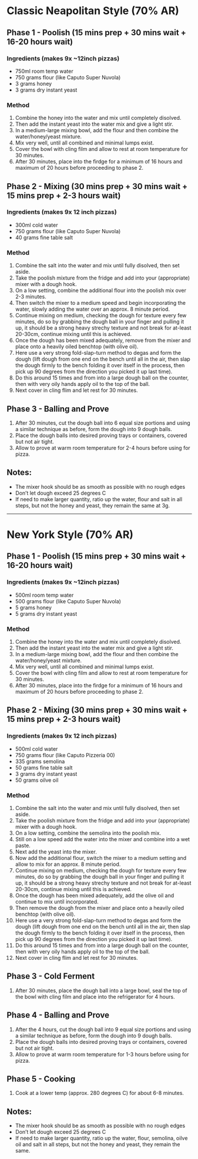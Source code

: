 # Classic Neapolitan Style (70% AR)

## Phase 1 - Poolish (15 mins prep + 30 mins wait + 16-20 hours wait)

### Ingredients (makes 9x ~12inch pizzas)

* 750ml room temp water
* 750 grams flour (like Caputo Super Nuvola)
* 3 grams honey
* 3 grams dry instant yeast


### Method

1. Combine the honey into the water and mix until completely disolved.
1. Then add the instant yeast into the water mix and give a light stir.
1. In a medium-large mixing bowl, add the flour and then combine the water/honey/yeast mixture.
1. Mix very well, until all combined and minimal lumps exist.
1. Cover the bowl with cling film and allow to rest at room temperature for 30 minutes.
1. After 30 minutes, place into the firdge for a minimum of 16 hours and maximum of 20 hours before proceeding to phase 2.


## Phase 2 - Mixing (30 mins prep + 30 mins wait + 15 mins prep + 2-3 hours wait)

### Ingredients (makes 9x 12 inch pizzas)

* 300ml cold water
* 750 grams flour (like Caputo Super Nuvola)
* 40 grams fine table salt


### Method

1. Combine the salt into the water and mix until fully disolved, then set aside.
1. Take the poolish mixture from the fridge and add into your (appropriate) mixer with a dough hook.
1. On a low setting, combine the additional flour into the poolish mix over 2-3 minutes.
1. Then switch the mixer to a medium speed and begin incorporating the water, slowly adding the water over an approx. 8 minute period.
1. Continue mixing on medium, checking the dough for texture every few minutes, do so by grabbing the dough ball in your finger and pulling it up, it should be a strong heavy strechy texture and not break for at-least 20-30cm, continue mixing until this is achieved.
1. Once the dough has been mixed adequately, remove from the mixer and place onto a heavily oiled benchtop (with olive oil).
1. Here use a very strong fold-slap-turn method to degas and form the dough (lift dough from one end on the bench until all in the air, then slap the dough firmly to the bench folding it over itself in the process, then pick up 90 degrees from the direction you picked it up last time).
1. Do this around 15 times and from into a large dough ball on the counter, then with very oily hands apply oil to the top of the ball.
1. Next cover in cling flim and let rest for 30 minutes.


## Phase 3 - Balling and Prove

1. After 30 minutes, cut the dough ball into 6 equal size portions and using a similar technique as before, form the dough into 9 dough balls.
1. Place the dough balls into desired proving trays or containers, covered but not air tight.
1. Allow to prove at warm room temperature for 2-4 hours before using for pizza.




## Notes:

* The mixer hook should be as smooth as possible with no rough edges
* Don’t let dough exceed 25 degrees C
* If need to make larger quantity, ratio up the water, flour and salt in all steps, but not the honey and yeast, they remain the same at 3g.


---


# New York Style (70% AR)

## Phase 1 - Poolish (15 mins prep + 30 mins wait + 16-20 hours wait)

### Ingredients (makes 9x ~12inch pizzas)

* 500ml room temp water
* 500 grams flour (like Caputo Super Nuvola)
* 5 grams honey
* 5 grams dry instant yeast


### Method

1. Combine the honey into the water and mix until completely disolved.
1. Then add the instant yeast into the water mix and give a light stir.
1. In a medium-large mixing bowl, add the flour and then combine the water/honey/yeast mixture.
1. Mix very well, until all combined and minimal lumps exist.
1. Cover the bowl with cling film and allow to rest at room temperature for 30 minutes.
1. After 30 minutes, place into the firdge for a minimum of 16 hours and maximum of 20 hours before proceeding to phase 2.


## Phase 2 - Mixing (30 mins prep + 30 mins wait + 15 mins prep + 2-3 hours wait)

### Ingredients (makes 9x 12 inch pizzas)

* 500ml cold water
* 750 grams flour (like Caputo Pizzeria 00)
* 335 grams semolina
* 50 grams fine table salt
* 3 grams dry instant yeast
* 50 grams oilve oil


### Method

1. Combine the salt into the water and mix until fully disolved, then set aside.
1. Take the poolish mixture from the fridge and add into your (appropriate) mixer with a dough hook.
1. On a low setting, combine the semolina into the poolish mix.
1. Still on a low speed add the water into the mixer and combine into a wet paste.
1. Next add the yeast into the mixer.
1. Now add the additional flour, switch the mixer to a medium setting and allow to mix for an approx. 8 minute period.
1. Continue mixing on medium, checking the dough for texture every few minutes, do so by grabbing the dough ball in your finger and pulling it up, it should be a strong heavy strechy texture and not break for at-least 20-30cm, continue mixing until this is achieved.
1. Once the dough has been mixed adequately, add the olive oil and continue to mix until incorporated.
1. Then remove the dough from the mixer and place onto a heavily oiled benchtop (with olive oil).
1. Here use a very strong fold-slap-turn method to degas and form the dough (lift dough from one end on the bench until all in the air, then slap the dough firmly to the bench folding it over itself in the process, then pick up 90 degrees from the direction you picked it up last time).
1. Do this around 15 times and from into a large dough ball on the counter, then with very oily hands apply oil to the top of the ball.
1. Next cover in cling flim and let rest for 30 minutes.


## Phase 3 - Cold Ferment

1. After 30 minutes, place the dough ball into a large bowl, seal the top of the bowl with cling film and place into the refrigerator for 4 hours.


## Phase 4 - Balling and Prove

1. After the 4 hours, cut the dough ball into 9 equal size portions and using a similar technique as before, form the dough into 9 dough balls.
1. Place the dough balls into desired proving trays or containers, covered but not air tight.
1. Allow to prove at warm room temperature for 1-3 hours before using for pizza.


## Phase 5 - Cooking

1. Cook at a lower temp (approx. 280 degrees C) for about 6-8 minutes.




## Notes:

* The mixer hook should be as smooth as possible with no rough edges
* Don’t let dough exceed 25 degrees C
* If need to make larger quantity, ratio up the water, flour, semolina, oilve oil and salt in all steps, but not the honey and yeast, they remain the same.
